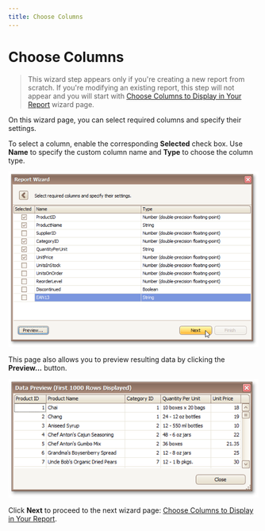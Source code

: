 ```yaml
---
title: Choose Columns
---
```

# Choose Columns
> This wizard step appears only if you're creating a new report from scratch. If you're modifying an existing report, this step will not appear and you will start with [Choose Columns to Display in Your Report](../../../../../../../interface-elements-for-desktop/articles/report-designer/report-designer-for-winforms/report-wizard/data-bound-report/choose-columns-to-display-in-your-report.md) wizard page.

On this wizard page, you can select required columns and specify their settings.

To select a column, enable the corresponding **Selected** check box. Use **Name** to specify the custom column name and **Type** to choose the column type.

![RD_ReportWizard_Excel_ChooseColumns](../../../../../../images/Img122102.png)

This page also allows you to preview resulting data by clicking the **Preview...** button.

![RD_ReportWizard_Excel_DataPreview](../../../../../../images/Img122103.png)

Click **Next** to proceed to the next wizard page: [Choose Columns to Display in Your Report](../../../../../../../interface-elements-for-desktop/articles/report-designer/report-designer-for-winforms/report-wizard/data-bound-report/choose-columns-to-display-in-your-report.md).